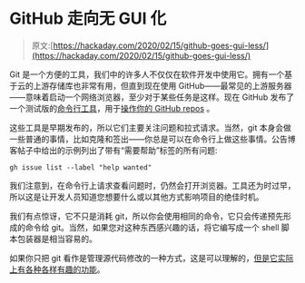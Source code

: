 # GitHub 走向无 GUI 化

> 原文:[https://hackaday.com/2020/02/15/github-goes-gui-less/](https://hackaday.com/2020/02/15/github-goes-gui-less/)

Git 是一个方便的工具，我们中的许多人不仅仅在软件开发中使用它。拥有一个基于云的上游存储库也非常有用，但直到现在使用 GitHub——最常见的上游服务器——意味着启动一个网络浏览器，至少对于某些任务是这样。现在 GitHub 发布了一个测试版的[命令行工具](https://github.blog/2020-02-12-supercharge-your-command-line-experience-github-cli-is-now-in-beta/)，用于[操作你的 GitHub repos](https://cli.github.com/) 。

这些工具是早期发布的，所以它们主要关注问题和拉式请求。当然，git 本身会做一些普通的事情，比如克隆和签出——你总是可以在命令行上做这些事情。公告博客帖子中给出的示例列出了带有“需要帮助”标签的所有问题:

```
gh issue list --label "help wanted"
```

我们注意到，在命令行上请求查看问题时，仍然会打开浏览器。工具还为时过早，所以这是让开发人员知道您想要什么或以其他方式影响项目的绝佳时机。

我们有点惊讶，它不只是消耗 git，所以你会使用相同的命令，它只会传递预先形成的命令给 git。当然，如果您对这种东西感兴趣的话，将它编写成一个 shell 脚本包装器是相当容易的。

如果你只把 git 看作是管理源代码修改的一种方式，这是可以理解的，[但是它实际上有各种各样有趣的功能](https://hackaday.com/2017/05/23/stupid-git-tricks/)。
